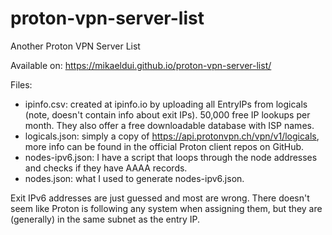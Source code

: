 # proton-vpn-server-list
Another Proton VPN Server List

Available on: https://mikaeldui.github.io/proton-vpn-server-list/

Files:
- ipinfo.csv: created at ipinfo.io by uploading all EntryIPs from logicals (note, doesn't contain info about exit IPs). 50,000 free IP lookups per month. They also offer a free downloadable database with ISP names.
- logicals.json: simply a copy of https://api.protonvpn.ch/vpn/v1/logicals, more info can be found in the official Proton client repos on GitHub.
- nodes-ipv6.json: I have a script that loops through the node addresses and checks if they have AAAA records.
- nodes.json: what I used to generate nodes-ipv6.json.

Exit IPv6 addresses are just guessed and most are wrong. There doesn't seem like Proton is following any system when assigning them, but they are (generally) in the same subnet as the entry IP.

